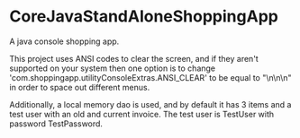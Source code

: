 # CoreJavaStandAloneShoppingApp
A java console shopping app.

This project uses ANSI codes to clear the screen, and if they aren't supported on your system then one option is to change 'com.shoppingapp.utilityConsoleExtras.ANSI_CLEAR' to be equal to "\n\n\n" in order to space out different menus.

Additionally, a local memory dao is used, and by default it has 3 items and a test user with an old and current invoice. The test user is TestUser with password TestPassword.
